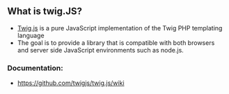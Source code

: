 ## What is twig.JS?

- [Twig.js](https://twig.symfony.com/) is a pure JavaScript implementation of the Twig PHP templating language
- The goal is to provide a library that is compatible with both browsers and server side JavaScript environments such as node.js.

### Documentation:
- https://github.com/twigjs/twig.js/wiki